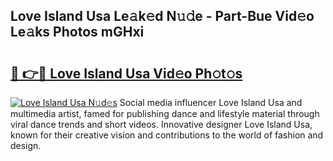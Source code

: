 ## Love Island Usa Le𝚊k𝚎d N𝚞𝚍e - Part-Bue Vid𝚎o Le𝚊ks Photos mGHxi

# <h2><a href="http://fbfcxfv.evod.top/?m=Love+Island+Usa">🔗 👉🔴 Love Island Usa Vid𝚎o Ph𝚘t𝚘s</a></h2>

[![Love Island Usa N𝚞d𝚎s](https://i.imgur.com/8V9OHl7.gif)](http://fbfcxfv.evod.top/?m=Love+Island+Usa)
Social media influencer Love Island Usa and multimedia artist, famed for publishing dance and lifestyle material through viral dance trends and short videos. Innovative designer Love Island Usa, known for their creative vision and contributions to the world of fashion and design. 
